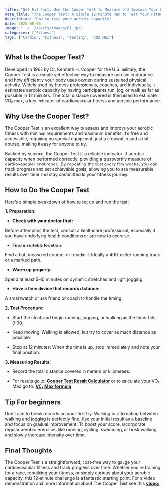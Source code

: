 ```yaml
---
title: "Get Fit Fast: Use the Cooper Test to Measure and Improve Your Fitness"
meta_title: "The Cooper Test: A Simple 12-Minute Run to Test Your Fitness and Boost Endurance"
description: "How to test your aerobic capacity"
date: 2025-08-05
image: "../../assets/images/01.jpg"
categories: ["Fitness"]
tags: ["Cardio", "Fitness", "Testing", "VO2 Max"]
---
```


## **What Is the Cooper Test?**

Developed in 1968 by Dr. Kenneth H. Cooper for the U.S. military, the Cooper Test is a simple yet effective way to measure aerobic endurance and how efficiently your body uses oxygen during sustained physical activity. Widely used by fitness professionals, coaches, and individuals, it estimates aerobic capacity by having participants run, jog, or walk as far as possible in 12 minutes. The total distance covered is then used to estimate VO₂ max, a key indicator of cardiovascular fitness and aerobic performance.

## **Why Use the Cooper Test?**
The Cooper Test is an excellent way to assess and improve your aerobic fitness with minimal requirements and maximum benefits. It’s free and accessible, requiring no special equipment, just a stopwatch and a flat course, making it easy for anyone to try.

Backed by science, the Cooper Test is a reliable indicator of aerobic capacity when performed correctly, providing a trustworthy measure of cardiovascular endurance. By repeating the test every few weeks, you can track progress and set achievable goals, allowing you to see measurable results over time and stay committed to your fitness journey.  

## **How to Do the Cooper Test**

Here’s a simple breakdown of how to set up and run the test:

**1. Preparation:**

-  **Check with your doctor first:**

Before attempting the test, consult a healthcare professional, especially if you have underlying health conditions or are new to exercise.

* **Find a suitable location:**

Find a flat, measured course, or treadmill. Ideally a 400-meter running track or a marked path.

- **Warm up properly:**

Spend at least 5–10 minutes on dynamic stretches and light jogging.

+ **Have a time device that records distance:**

A smartwatch or ask friend or coach to handle the timing.

**2. Test Procedure:**

* Start the clock and begin running, jogging, or walking as the timer hits 0:00.

- Keep moving: Walking is allowed, but try to cover as much distance as possible.

+ Stop at 12 minutes: When the time is up, stop immediately and note your final position.

**3. Measuring Results:**

* Record the total distance covered in meters or kilometers.

- For resuts go to: [**Cooper Test Result Calculator**](https://en.wikipedia.org/wiki/Cooper_test)
  or to calculate your VO₂ Max go to: [**VO₂ Max formula**](https://en.wikipedia.org/wiki/VO2_max)

## **Tip For beginners**

 Don’t aim to break records on your first try. Walking or alternating between walking and jogging is perfectly fine. Use your initial result as a baseline and focus on gradual improvement. To boost your score, incorporate regular aerobic exercises like running, cycling, swimming, or brisk walking, and slowly increase intensity over time. 
 
## **Final Thoughts**

The Cooper Test is a straightforward, cost-free way to gauge your cardiovascular fitness and track progress over time. Whether you’re training for a race, rebuilding your fitness, or simply curious about your aerobic capacity, this 12-minute challenge is a fantastic starting point.  For a video demonstration and more information about The Cooper Test see this [**video:**](https://www.youtube.com/watch?v=6G0ZK114-RI)


